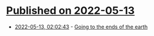 # [Published on 2022-05-13](index.md)

* [2022-05-13, 02:02:43](https://news.ycombinator.com/item?id=31362413) - [Going to the ends of the earth](https://thecritic.co.uk/issues/may-2022/going-to-the-ends-of-the-earth/)
